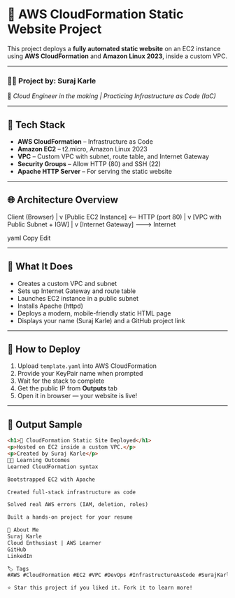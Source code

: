 # 🚀 AWS CloudFormation Static Website Project

This project deploys a **fully automated static website** on an EC2 instance using **AWS CloudFormation** and **Amazon Linux 2023**, inside a custom VPC.

---

### 👨‍💻 Project by: Suraj Karle  
📍 *Cloud Engineer in the making | Practicing Infrastructure as Code (IaC)*

---

## 🧱 Tech Stack

- **AWS CloudFormation** – Infrastructure as Code
- **Amazon EC2** – t2.micro, Amazon Linux 2023
- **VPC** – Custom VPC with subnet, route table, and Internet Gateway
- **Security Groups** – Allow HTTP (80) and SSH (22)
- **Apache HTTP Server** – For serving the static website

---

## 🌐 Architecture Overview

Client (Browser)
|
v
[Public EC2 Instance] <-- HTTP (port 80)
|
v
[VPC with Public Subnet + IGW]
|
v
[Internet Gateway] ---> Internet

yaml
Copy
Edit

---

## 🔧 What It Does

- Creates a custom VPC and subnet
- Sets up Internet Gateway and route table
- Launches EC2 instance in a public subnet
- Installs Apache (httpd)
- Deploys a modern, mobile-friendly static HTML page
- Displays your name (Suraj Karle) and a GitHub project link

---

## 🚀 How to Deploy

1. Upload `template.yaml` into AWS CloudFormation
2. Provide your KeyPair name when prompted
3. Wait for the stack to complete
4. Get the public IP from **Outputs** tab
5. Open it in browser — your website is live!

---

## 📌 Output Sample

```html
<h1>🚀 CloudFormation Static Site Deployed</h1>
<p>Hosted on EC2 inside a custom VPC.</p>
<p>Created by Suraj Karle</p>
🧑‍🎓 Learning Outcomes
Learned CloudFormation syntax

Bootstrapped EC2 with Apache

Created full-stack infrastructure as code

Solved real AWS errors (IAM, deletion, roles)

Built a hands-on project for your resume

🙋 About Me
Suraj Karle
Cloud Enthusiast | AWS Learner
GitHub
LinkedIn

🏷️ Tags
#AWS #CloudFormation #EC2 #VPC #DevOps #InfrastructureAsCode #SurajKarle #StaticWebsite #CloudProject

⭐ Star this project if you liked it. Fork it to learn more!